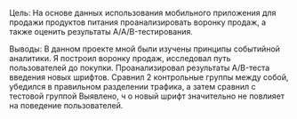 Цель: На основе данных использования мобильного приложения для продажи продуктов питания проанализировать воронку продаж, а также оценить результаты A/A/B-тестирования.

Выводы: В данном проекте мной были изучены принципы событийной аналитики. Я построил воронку продаж, исследовал путь пользователей до покупки. Проанализировал результаты A/B-теста введения новых шрифтов. Сравнил 2 контрольные группы между собой, убедился в правильном разделении трафика, а затем сравнил с тестовой группой
Выявлено, ч о новый шрифт значительно не повлияет на поведение пользователей.
